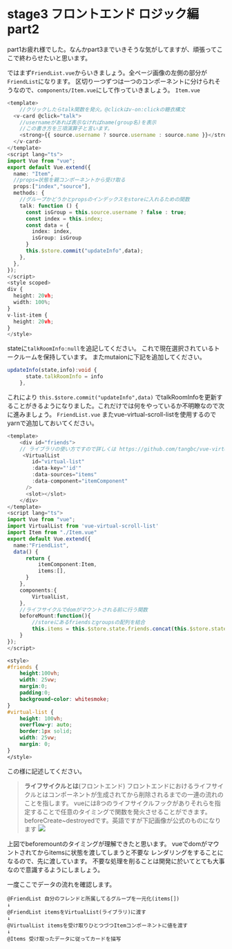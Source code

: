 # stage3 フロントエンド ロジック編part2

part1お疲れ様でした。なんかpart3までいきそうな気がしてますが、頑張ってここで終わらせたいと思います。

ではまず`FriendList.vue`からいきましょう。全ページ画像の左側の部分が`FriendList`になります。
区切り一つずつは一つのコンポーネントに分けられそうなので、`components/Item.vue`にして作っていきましょう。
`Item.vue`
```ts
<template>
    //クリックしたらtalk関数を発火。@clickはv-on:clickの糖衣構文
  <v-card @click="talk">
    //usernameがあれば表示なければname(group名)を表示
    //この書き方を三項演算子と言います。
    <strong>{{ source.username ? source.username : source.name }}</strong>
  </v-card>
</template>
<script lang="ts">
import Vue from "vue";
export default Vue.extend({
  name: "Item",
  //props=状態を親コンポーネントから受け取る
  props:["index","source"],
  methods: {
    //グループかどうかとpropsのインデックスをstoreに入れるための関数
    talk: function () {      
      const isGroup = this.source.username ? false : true;
      const index = this.index;
      const data = {
        index: index,
        isGroup: isGroup
      }   
      this.$store.commit("updateInfo",data);
    },
  },
});
</script>
<style scoped>
div {
  height: 20vh;
  width: 100%;
}
v-list-item {
  height: 20vh;
}
</style>
```
stateに`talkRoomInfo:null`を追記してください。
これで現在選択されているトークルームを保持しています。
またmutaionに下記を追加してください。
```ts
updateInfo(state,info):void {
      state.talkRoomInfo = info
    },
```
これにより
`this.$store.commit("updateInfo",data)`
でtalkRoomInfoを更新することがきるようになりました。これだけでは何をやっているか不明瞭なので次に進みましょう。
`FriendList.vue`
またvue-virtual-scroll-listを使用するのでyarnで追加しておいてください。
```ts
<template>
    <div id="friends">
    // ライブラリの使い方ですので詳しくは https://github.com/tangbc/vue-virtual-scroll-list
     <VirtualList
        id="virtual-list"
        :data-key="'id'"
        :data-sources="items"
        :data-component="itemComponent"
      />
      <slot></slot>
    </div>
</template>
<script lang="ts">
import Vue from "vue";
import VirtualList from 'vue-virtual-scroll-list'
import Item from "./Item.vue"
export default Vue.extend({
  name:"FriendList",
  data() {
      return { 
          itemComponent:Item,
          items:[],
      }
    },
    components:{
        VirtualList,
    },
    //ライフサイクルでdomがマウントされる前に行う関数
    beforeMount:function(){
        //storeにあるfriendsとgroupsの配列を結合
        this.items = this.$store.state.friends.concat(this.$store.state.groups)
    }
});
</script>
```
```css
<style>
#friends {
    height:100vh; 
    width: 25vw;
    margin:0;
    padding:0;
    background-color: whitesmoke;
}
#virtual-list {
    height: 100vh; 
    overflow-y: auto;
    border:1px solid;
    width: 25vw;
    margin: 0;
}
</style>
```
この様に記述してください。
>**ライフサイクルとは**(フロントエンド)
>フロントエンドにおけるライフサイクルとはコンポーネントが生成されてから削除されるまでの一連の流れのことを指します。
>vueには8つのライフサイクルフックがありそれらを指定することで任意のタイミングで関数を発火させることができます。
>beforeCreate~destroyedです。英語ですが下記画像が公式のものになります
![](https://jp.vuejs.org/images/lifecycle.png)

上図でbeforemountのタイミングが理解できたと思います。
vueでdomがマウントされてからitemsに状態を渡してしまうと不要な
レンダリングをすることになるので、先に渡しています。
不要な処理を削ることは開発に於いてとても大事なので意識するようにしましょう。

一度ここでデータの流れを確認します。
```
@FriendList 自分のフレンドと所属してるグループを一元化(items[])
↓
@FriendList itemsをVirtualList(ライブラリ)に渡す
↓
@VirtualList itemsを受け取りひとつづつItemコンポーネントに値を渡す
↓
@Items 受け取ったデータに従ってカードを描写
```
